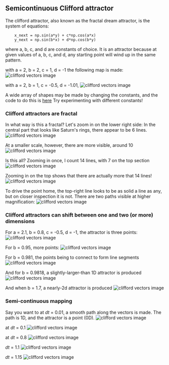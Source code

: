 ## Semicontinuous Clifford attractor

The clifford attractor, also known as the fractal dream attractor, is the system of equations:
```python3
	x_next = np.sin(a*y) + c*np.cos(a*x) 
	y_next = np.sin(b*x) + d*np.cos(b*y)
```
where a, b, c, and d are constants of choice.  It is an attractor because at given values of a, b, c, and d,
any starting point will wind up in the same pattern. 

with a = 2, b = 2, c = 1, d = -1 the following map is made:
![clifford vectors image]({{https://blbadger.github.io}}clifford_attractor/clifford_1.png)

with a = 2, b = 1, c = -0.5, d = -1.01, 
![clifford vectors image]({{https://blbadger.github.io}}clifford_attractor/clifford_2.png)

A wide array of shapes may be made by changing the constants, and the code to do this is 
[here](https://github.com/blbadger/2D_strange_attractors/blob/master/clifford_attractor.py)
Try experimenting with different constants!

### Clifford attractors are fractal

In what way is this a fractal?  Let's zoom in on the lower right side: 
In the central part that looks like Saturn's rings, there appear to be 6 lines.
![clifford vectors image]({{https://blbadger.github.io}}clifford_attractor/clifford_zoom1.png)

At a smaller scale, however, there are more visible, around 10
![clifford vectors image]({{https://blbadger.github.io}}clifford_attractor/clifford_zoom2.png)

Is this all? Zooming in once, I count 14 lines, with 7 on the top section
![clifford vectors image]({{https://blbadger.github.io}}clifford_attractor/clifford_zoom3.png)

Zooming in on the top shows that there are actually more that 14 lines!
![clifford vectors image]({{https://blbadger.github.io}}clifford_attractor/clifford_zoom4.png)

To drive the point home, the top-right line looks to be as solid a line as any, but on closer inspection it is not. 
There are two paths visible at higher magnification:
![clifford vectors image]({{https://blbadger.github.io}}clifford_attractor/clifford_zoom5.png)

### Clifford attractors can shift between one and two (or more) dimensions

For a = 2.1, b = 0.8, c = -0.5, d = -1, the attractor is three points:
![clifford vectors image]({{https://blbadger.github.io}}clifford_attractor/clifford_0d.png)

For b = 0.95, more points:
![clifford vectors image]({{https://blbadger.github.io}}clifford_attractor/clifford_0d2.png)

For b = 0.981, the points being to connect to form line segments
![clifford vectors image]({{https://blbadger.github.io}}clifford_attractor/clifford_1d1.png)

And for b = 0.9818, a slightly-larger-than 1D attractor is produced
![clifford vectors image]({{https://blbadger.github.io}}clifford_attractor/clifford_1d2.png)

And when b = 1.7, a nearly-2d attractor is produced
![clifford vectors image]({{https://blbadger.github.io}}clifford_attractor/clifford_2d1.png)

### Semi-continuous mapping

Say you want to 
at *dt* = 0.01, a smooth path along the vectors is made.  The path is 1D, and the attractor is a point (0D).
![clifford vectors image]({{https://blbadger.github.io}}clifford_attractor/semi_clifford_0.01t.png)

at *dt* = 0.1
![clifford vectors image]({{https://blbadger.github.io}}clifford_attractor/semi_clifford_0.1t.png)

at *dt* = 0.8
![clifford vectors image]({{https://blbadger.github.io}}clifford_attractor/semi_clifford_0.8t.png)

*dt* = 1.1
![clifford vectors image]({{https://blbadger.github.io}}clifford_attractor/semi_clifford_1.1t.png)

*dt* = 1.15
![clifford vectors image]({{https://blbadger.github.io}}clifford_attractor/semi_clifford_1.15t.png)





